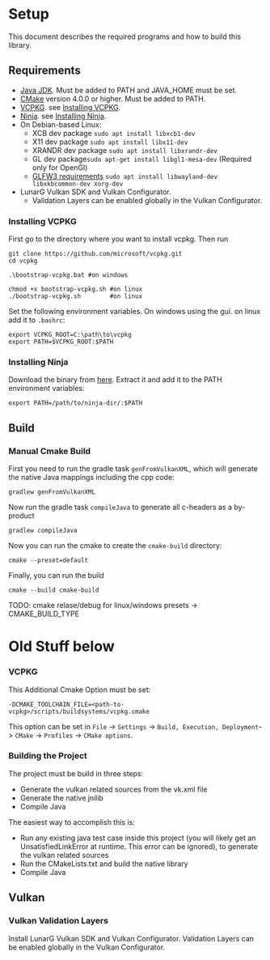 # Setup
This document describes the required programs and how to build this library.

## Requirements
 - [Java JDK](https://openjdk.org/install/). Must be added to PATH and JAVA_HOME must be set.
 - [CMake](https://cmake.org/download/) version 4.0.0 or higher. Must be added to PATH.
 - [VCPKG](https://github.com/microsoft/vcpkg). see [Installing VCPKG](#installing-vcpkg).
 - [Ninja](https://ninja-build.org/). see [Installing Ninja](#installing-ninja).
 - On Debian-based Linux:
   - XCB dev package `sudo apt install libxcb1-dev`
   - X11 dev package `sudo apt install libx11-dev`
   - XRANDR dev package `sudo apt install libxrandr-dev`
   - GL dev package`sudo apt-get install libgl1-mesa-dev` (Required only for OpenGl)
   - [GLFW3 requirements](https://www.glfw.org/docs/latest/compile_guide.html#compile_deps_wayland) `sudo apt install libwayland-dev libxkbcommon-dev xorg-dev`
 - LunarG Vulkan SDK and Vulkan Configurator.
   - Validation Layers can be enabled globally in the Vulkan Configurator.

### Installing VCPKG
First go to the directory where you want to install vcpkg. Then run
```shell
git clone https://github.com/microsoft/vcpkg.git
cd vcpkg

.\bootstrap-vcpkg.bat #on windows

chmod +x bootstrap-vcpkg.sh #on linux
./bootstrap-vcpkg.sh        #on linux
```
Set the following environment variables. On windows using the gui. on linux add it to `.bashrc`:
```shell
export VCPKG_ROOT=C:\path\to\vcpkg
export PATH=$VCPKG_ROOT:$PATH
```

### Installing Ninja
Download the binary from [here](https://github.com/ninja-build/ninja/releases). Extract it and
add it to the PATH environment variables:
```shell
export PATH=/path/to/ninja-dir/:$PATH
```

## Build

### Manual Cmake Build
First you need to run the gradle task `genFromVulkanXML`, which will generate
the native Java mappings including the cpp code:
```shell
gradlew genFromVulkanXML
```
Now run the gradle task `compileJava` to generate all c-headers as a by-product
```shell
gradlew compileJava
```
Now you can run the cmake to create the `cmake-build` directory:
```shell
cmake --preset=default
```
Finally, you can run the build
```shell
cmake --build cmake-build
```
TODO: cmake relase/debug for linux/windows presets -> CMAKE_BUILD_TYPE




# Old Stuff below

### VCPKG
This Additional Cmake Option must be set:
```
-DCMAKE_TOOLCHAIN_FILE=<path-to-vcpkg>/scripts/buildsystems/vcpkg.cmake
```
This option can be set in
`File` -> `Settings` -> `Build, Execution, Deployment`-> `CMake` -> `Profiles` -> `CMake options`.

### Building the Project
The project must be build in three steps:
- Generate the vulkan related sources from the vk.xml file
- Generate the native jnilib
- Compile Java

The easiest way to accomplish this is:
- Run any existing java test case inside this project (you will likely get an UnsatisfiedLinkError at runtime. 
  This error can be ignored), to generate the vulkan related sources
- Run the CMakeLists.txt and build the native library
- Compile Java
  

## Vulkan

### Vulkan Validation Layers
Install LunarG Vulkan SDK and Vulkan Configurator.
Validation Layers can be enabled globally in the Vulkan Configurator.